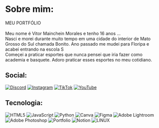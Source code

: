 # Sobre mim:
MEU PORTFÓLIO<br><br>Meu nome é Vitor Mainchein Morales e tenho 16 anos ...<br>Nasci e morei durante muito tempo em uma cidade do interior de Mato Grosso do Sul chamada Bonito.
Ano passado me mudei para Floripa e acabei entrando na escola S<br>Começei a praticar esportes que nunca pensei que iria fazer como academia e basquete. Adoro praticar esses esportes no meu cotidiano.


## Social:
[![Discord](https://img.shields.io/badge/Discord-%237289DA.svg?logo=discord&logoColor=white)](https://discord.gg/Benio#2048) [![Instagram](https://img.shields.io/badge/Instagram-%23E4405F.svg?logo=Instagram&logoColor=white)]([https://instagram.com/https://www.instagram.com/invites/contact/?i=16hpfytipb09t&utm_content=m0rx27d](https://www.instagram.com/vitorm_mainchein?igsh=MWg1M2h0NXY1c2ZheQ==)) 
[![TikTok](https://img.shields.io/badge/TikTok-%23000000.svg?logo=TikTok&logoColor=white)](https://tiktok.com/@tiktok.com/@vitormainchein)
[![YouTube](https://img.shields.io/badge/YouTube-%23FF0000.svg?logo=YouTube&logoColor=white)](https://youtube.com/@https://www.youtube.com/@bnxxdd6220) 

## Tecnologia:
![HTML5](https://img.shields.io/badge/html5-%23E34F26.svg?style=for-the-badge&logo=html5&logoColor=white) ![JavaScript](https://img.shields.io/badge/javascript-%23323330.svg?style=for-the-badge&logo=javascript&logoColor=%23F7DF1E) ![Python](https://img.shields.io/badge/python-3670A0?style=for-the-badge&logo=python&logoColor=ffdd54) ![Canva](https://img.shields.io/badge/Canva-%2300C4CC.svg?style=for-the-badge&logo=Canva&logoColor=white) 	![Figma](https://img.shields.io/badge/figma-%23F24E1E.svg?style=for-the-badge&logo=figma&logoColor=white) ![Adobe Lightroom](https://img.shields.io/badge/Adobe%20Lightroom-31A8FF.svg?style=for-the-badge&logo=Adobe%20Lightroom&logoColor=white) ![Adobe Photoshop](https://img.shields.io/badge/adobephotoshop-%2331A8FF.svg?style=for-the-badge&logo=adobephotoshop&logoColor=white) ![Portfolio](https://img.shields.io/badge/Portfolio-%23000000.svg?style=for-the-badge&logo=firefox&logoColor=#FF7139) ![Notion](https://img.shields.io/badge/Notion-%23000000.svg?style=for-the-badge&logo=notion&logoColor=white) ![LINUX](https://img.shields.io/badge/Linux-FCC624?style=for-the-badge&logo=linux&logoColor=black)
